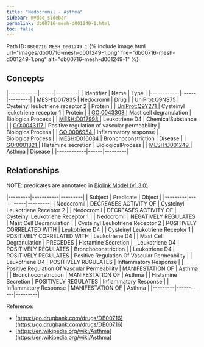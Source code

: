 ```yaml
---
title: "Nedocromil - Asthma"
sidebar: mydoc_sidebar
permalink: db00716-mesh-d001249-1.html
toc: false 
---
```



Path ID: `DB00716_MESH_D001249_1`
{% include image.html url="images/db00716-mesh-d001249-1.png" file="db00716-mesh-d001249-1.png" alt="db00716-mesh-d001249-1" %}

## Concepts

|------------|------|---------|
| Identifier | Name | Type    |
|------------|------|---------|
| <a href="https://identifiers.org/MESH:D017835">MESH:D017835 </a> | Nedocromil | Drug |
| <a href="https://identifiers.org/UniProt:Q9NS75">UniProt:Q9NS75 </a> | Cysteinyl leukotriene receptor 2 | Protein |
| <a href="https://identifiers.org/UniProt:Q9Y271">UniProt:Q9Y271 </a> | Cysteinyl leukotriene receptor 1 | Protein |
| <a href="https://identifiers.org/GO:0043303">GO:0043303 </a> | Mast cell degranulation | BiologicalProcess |
| <a href="https://identifiers.org/MESH:D017998">MESH:D017998 </a> | Leukotriene D4 | ChemicalSubstance |
| <a href="https://identifiers.org/GO:0043117">GO:0043117 </a> | Positive regulation of vascular permeability | BiologicalProcess |
| <a href="https://identifiers.org/GO:0006954">GO:0006954 </a> | Inflammatory response | BiologicalProcess |
| <a href="https://identifiers.org/MESH:D016084">MESH:D016084 </a> | Bronchoconstriction | Disease |
| <a href="https://identifiers.org/GO:0001821">GO:0001821 </a> | Histamine secretion | BiologicalProcess |
| <a href="https://identifiers.org/MESH:D001249">MESH:D001249 </a> | Asthma | Disease |
|------------|------|---------|

## Relationships


NOTE: predicates are annotated in <a href="https://github.com/biolink/biolink-model/releases/tag/v1.3.0">Biolink Model (v1.3.0)</a>

|---------|-----------|---------|
| Subject | Predicate | Object  |
|---------|-----------|---------|
| Nedocromil | DECREASES ACTIVITY OF | Cysteinyl Leukotriene Receptor 2 |
| Nedocromil | DECREASES ACTIVITY OF | Cysteinyl Leukotriene Receptor 1 |
| Nedocromil | NEGATIVELY REGULATES | Mast Cell Degranulation |
| Cysteinyl Leukotriene Receptor 2 | POSITIVELY CORRELATED WITH | Leukotriene D4 |
| Cysteinyl Leukotriene Receptor 1 | POSITIVELY CORRELATED WITH | Leukotriene D4 |
| Mast Cell Degranulation | PRECEDES | Histamine Secretion |
| Leukotriene D4 | POSITIVELY REGULATES | Bronchoconstriction |
| Leukotriene D4 | POSITIVELY REGULATES | Positive Regulation Of Vascular Permeability |
| Leukotriene D4 | POSITIVELY REGULATES | Inflammatory Response |
| Positive Regulation Of Vascular Permeability | MANIFESTATION OF | Asthma |
| Bronchoconstriction | MANIFESTATION OF | Asthma |
| Histamine Secretion | POSITIVELY REGULATES | Inflammatory Response |
| Inflammatory Response | MANIFESTATION OF | Asthma |
|---------|-----------|---------|

Reference: 
  - [https://go.drugbank.com/drugs/DB00716](https://go.drugbank.com/drugs/DB00716)
  - [https://en.wikipedia.org/wiki/Asthma](https://en.wikipedia.org/wiki/Asthma)
